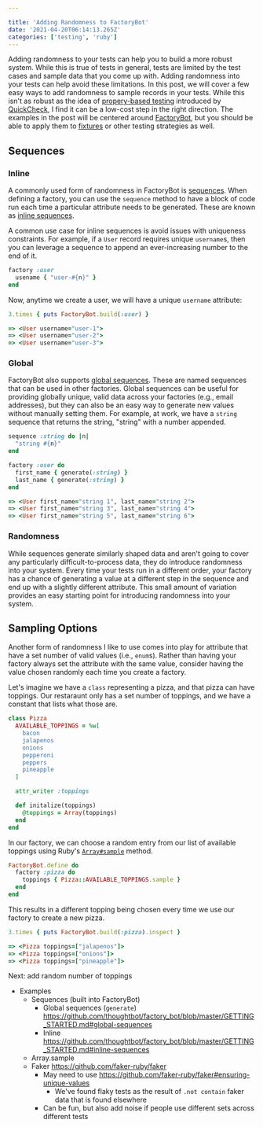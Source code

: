 ```yaml
---

title: 'Adding Randomness to FactoryBot'
date: '2021-04-20T06:14:13.265Z'
categories: ['testing', 'ruby']
---
```


Adding randomness to your tests can help you to build a more robust system. While this is true of tests in general, tests are limited by the test cases and sample data that you come up with. Adding randomness into your tests can help avoid these limitations. In this post, we will cover a few easy ways to add randomness to sample records in your tests. While this isn't as robust as the idea of [propery-based testing](https://medium.com/criteo-engineering/introduction-to-property-based-testing-f5236229d237) introduced by [QuickCheck](https://users.cs.northwestern.edu/~robby/courses/395-495-2009-fall/quick.pdf), I find it can be a low-cost step in the right direction. The examples in the post will be centered around [FactoryBot](https://github.com/thoughtbot/factory_bot), but you should be able to apply them to [fixtures](https://guides.rubyonrails.org/testing.html#the-low-down-on-fixtures) or other testing strategies as well.

## Sequences

### Inline

A commonly used form of randomness in FactoryBot is [sequences](https://github.com/thoughtbot/factory_bot/blob/master/GETTING_STARTED.md#global-sequences). When defining a factory, you can use the `sequence` method to have a block of code run each time a particular attribute needs to be generated. These are known as [inline sequences](https://github.com/thoughtbot/factory_bot/blob/master/GETTING_STARTED.md#inline-sequences).

A common use case for inline sequences is avoid issues with uniqueness constraints. For example, if a `User` record requires unique `username`s, then you can leverage a sequence to append an ever-increasing number to the end of it.

```ruby
factory :user
  usename { "user-#{n}" }
end
```

Now, anytime we create a user, we will have a unique `username` attribute:

```ruby
3.times { puts FactoryBot.build(:user) }

=> <User username="user-1">
=> <User username="user-2">
=> <User username="user-3">
```

### Global

FactoryBot also supports [global sequences](https://github.com/thoughtbot/factory_bot/blob/master/GETTING_STARTED.md#global-sequences). These are named sequences that can be used in other factories. Global sequences can be useful for providing globally unique, valid data across your factories (e.g., email addresses), but they can also be an easy way to generate new values without manually setting them. For example, at work, we have a `string` sequence that returns the string, "string" with a number appended.

```ruby
sequence :string do |n|
  "string #{n}"
end

factory :user do
  first_name { generate(:string) }
  last_name { generate(:string) }
end

=> <User first_name="string 1", last_name="string 2">
=> <User first_name="string 3", last_name="string 4">
=> <User first_name="string 5", last_name="string 6">
```

### Randomness

While sequences generate similarly shaped data and aren't going to cover any particularly difficult-to-process data, they do introduce randomness into your system. Every time your tests run in a different order, your factory has a chance of generating a value at a different step in the sequence and end up with a slightly different attribute. This small amount of variation provides an easy starting point for introducing randomness into your system.

## Sampling Options

Another form of randomness I like to use comes into play for attribute that have a set number of valid values (i.e., `enum`s). Rather than having your factory always set the attribute with the same value, consider having the value chosen randomly each time you create a factory.

Let's imagine we have a `class` representing a pizza, and that pizza can have toppings. Our restaraunt only has a set number of toppings, and we have a constant that lists what those are.

```ruby
class Pizza
  AVAILABLE_TOPPINGS = %w[
    bacon
    jalapenos
    onions
    pepperoni
    peppers
    pineapple
  ]

  attr_writer :toppings

  def initalize(toppings)
    @toppings = Array(toppings)
  end
end
```

In our factory, we can choose a random entry from our list of available toppings using Ruby's [`Array#sample`](https://ruby-doc.org/core/Array.html#method-i-sample) method.

```ruby
FactoryBot.define do
  factory :pizza do
    toppings { Pizza::AVAILABLE_TOPPINGS.sample }
  end
end
```

This results in a different topping being chosen every time we use our factory to create a new pizza.

```ruby
3.times { puts FactoryBot.build(:pizza).inspect }

=> <Pizza toppings=["jalapenos"]>
=> <Pizza toppings=["onions"]>
=> <Pizza toppings=["pineapple"]>
```

Next: add random number of toppings


* Examples
  * Sequences (built into FactoryBot)
    * Global sequences (`generate`)  https://github.com/thoughtbot/factory_bot/blob/master/GETTING_STARTED.md#global-sequences
    * Inline https://github.com/thoughtbot/factory_bot/blob/master/GETTING_STARTED.md#inline-sequences
  * Array.sample
  * Faker https://github.com/faker-ruby/faker
    * May need to use https://github.com/faker-ruby/faker#ensuring-unique-values
        * We've found flaky tests as the result of `.not contain` faker data that is found elsewhere
    * Can be fun, but also add noise if people use different sets across different tests
